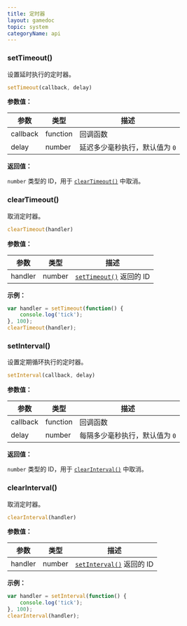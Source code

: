 ```yaml
---
title: 定时器
layout: gamedoc
topic: system
categoryName: api
---
```


### setTimeout()

设置延时执行的定时器。

```js
setTimeout(callback, delay)
```

**参数值：**

|参数|类型|描述|
|-|-|-|
|callback|function|回调函数|
|delay|number|延迟多少毫秒执行，默认值为 `0`|

**返回值：**

`number` 类型的 ID，用于 [`clearTimeout()`](#clearTimeout) 中取消。



### clearTimeout()

取消定时器。

```js
clearTimeout(handler)
```

**参数值：**

|参数|类型|描述|
|-|-|-|
|handler|number|[`setTimeout()`](#setTimeout) 返回的 ID|

**示例：**

```js
var handler = setTimeout(function() {
    console.log('tick');
}, 100);
clearTimeout(handler);
```




### setInterval()

设置定期循环执行的定时器。

```js
setInterval(callback, delay)
```

**参数值：**

|参数|类型|描述|
|-|-|-|
|callback|function|回调函数|
|delay|number|每隔多少毫秒执行，默认值为 `0`|

**返回值：**

`number` 类型的 ID，用于 [`clearInterval()`](#clearInterval) 中取消。



### clearInterval()

取消定时器。

```js
clearInterval(handler)
```

**参数值：**

|参数|类型|描述|
|-|-|-|
|handler|number|[`setInterval()`](#setInterval) 返回的 ID|

**示例：**

```js
var handler = setInterval(function() {
    console.log('tick');
}, 100);
clearInterval(handler);
```
